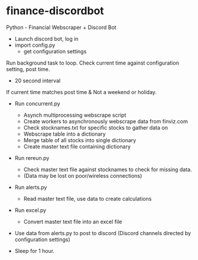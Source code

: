 # finance-discordbot
Python - Financial Webscraper + Discord Bot

- Launch discord bot, log in
- import config.py
  - get configuration settings
  
Run background task to loop.
Check current time against configuration setting, post time.
  - 20 second interval
  
If current time matches post time & Not a weekend or holiday.
  - Run concurrent.py
    - Asynch multiprocessing webscrape script
    - Create workers to asynchronously webscrape data from finviz.com
    - Check stocknames.txt for specific stocks to gather data on
    - Webscrape table into a dictionary
    - Merge table of all stocks into single dictionary
    - Create master text file containing dictionary
  
  - Run rereun.py
    - Check master text file against stocknames to check for missing data.
    - (Data may be lost on poor/wireless connections)
   
  - Run alerts.py
    - Read master text file, use data to create calculations
   
  - Run excel.py
    - Convert master text file into an excel file
  
  - Use data from alerts.py to post to discord (Discord channels directed by configuration settings)
  - Sleep for 1 hour.
